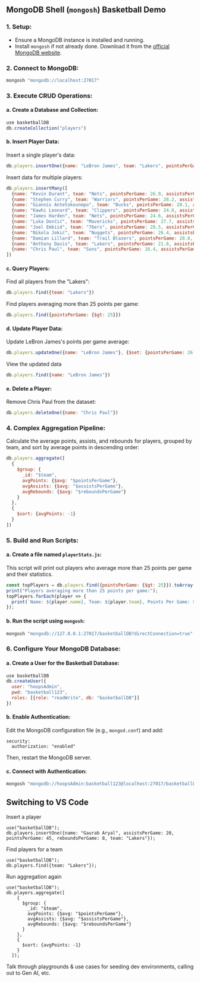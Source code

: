 ## MongoDB Shell (`mongosh`) Basketball Demo

### 1. **Setup**:
- Ensure a MongoDB instance is installed and running.
- Install `mongosh` if not already done. Download it from the [official MongoDB website](https://www.mongodb.com/try/download/shell).

### 2. **Connect to MongoDB**:
```bash
mongosh "mongodb://localhost:27017"
```

### 3. **Execute CRUD Operations**:

#### a. Create a Database and Collection:
```javascript
use basketballDB
db.createCollection("players")
```

#### b. Insert Player Data:
Insert a single player's data:
```javascript
db.players.insertOne({name: "LeBron James", team: "Lakers", pointsPerGame: 25.8, assistsPerGame: 7.9, reboundsPerGame: 8.1})
```
Insert data for multiple players:
```javascript
db.players.insertMany([
  {name: "Kevin Durant", team: "Nets", pointsPerGame: 26.9, assistsPerGame: 5.6, reboundsPerGame: 7.1},
  {name: "Stephen Curry", team: "Warriors", pointsPerGame: 28.2, assistsPerGame: 6.1, reboundsPerGame: 5.5},
  {name: "Giannis Antetokounmpo", team: "Bucks", pointsPerGame: 28.1, assistsPerGame: 5.9, reboundsPerGame: 11.0},
  {name: "Kawhi Leonard", team: "Clippers", pointsPerGame: 24.8, assistsPerGame: 5.2, reboundsPerGame: 6.5},
  {name: "James Harden", team: "Nets", pointsPerGame: 24.6, assistsPerGame: 10.9, reboundsPerGame: 8.5},
  {name: "Luka Dončić", team: "Mavericks", pointsPerGame: 27.7, assistsPerGame: 8.6, reboundsPerGame: 8.0},
  {name: "Joel Embiid", team: "76ers", pointsPerGame: 28.5, assistsPerGame: 2.8, reboundsPerGame: 10.6},
  {name: "Nikola Jokić", team: "Nuggets", pointsPerGame: 26.4, assistsPerGame: 8.3, reboundsPerGame: 10.8},
  {name: "Damian Lillard", team: "Trail Blazers", pointsPerGame: 28.8, assistsPerGame: 7.5, reboundsPerGame: 4.2},
  {name: "Anthony Davis", team: "Lakers", pointsPerGame: 21.8, assistsPerGame: 3.1, reboundsPerGame: 9.0},
  {name: "Chris Paul", team: "Suns", pointsPerGame: 16.4, assistsPerGame: 8.9, reboundsPerGame: 4.5}
])
```

#### c. Query Players:
Find all players from the "Lakers":
```javascript
db.players.find({team: "Lakers"})
```
Find players averaging more than 25 points per game:
```javascript
db.players.find({pointsPerGame: {$gt: 25}})
```

#### d. Update Player Data:
Update LeBron James's points per game average:
```javascript
db.players.updateOne({name: "LeBron James"}, {$set: {pointsPerGame: 26.5}})
```

View the updated data
```javascript
db.players.find({name: "LeBron James"})
```

#### e. Delete a Player:
Remove Chris Paul from the dataset:
```javascript
db.players.deleteOne({name: "Chris Paul"})
```

### 4. **Complex Aggregation Pipeline**:
Calculate the average points, assists, and rebounds for players, grouped by team, and sort by average points in descending order:
```javascript
db.players.aggregate([
  {
    $group: {
      _id: "$team",
      avgPoints: {$avg: "$pointsPerGame"},
      avgAssists: {$avg: "$assistsPerGame"},
      avgRebounds: {$avg: "$reboundsPerGame"}
    }
  },
  {
    $sort: {avgPoints: -1}
  }
])
```
### 5. **Build and Run Scripts**:

#### a. Create a file named `playerStats.js`:
This script will print out players who average more than 25 points per game and their statistics.
```javascript
const topPlayers = db.players.find({pointsPerGame: {$gt: 25}}).toArray();
print("Players averaging more than 25 points per game:");
topPlayers.forEach(player => {
  print(`Name: ${player.name}, Team: ${player.team}, Points Per Game: ${player.pointsPerGame}, Assists Per Game: ${player.assistsPerGame}, Rebounds Per Game: ${player.reboundsPerGame}`);
});
```

#### b. Run the script using `mongosh`:
```bash
mongosh "mongodb://127.0.0.1:27017/basketballDB?directConnection=true" < playerStats.js
```

### 6. **Configure Your MongoDB Database**:

#### a. Create a User for the Basketball Database:
```javascript
use basketballDB
db.createUser({
  user: "hoopsAdmin",
  pwd: "basketball123",
  roles: [{role: "readWrite", db: "basketballDB"}]
})
```

#### b. Enable Authentication:
Edit the MongoDB configuration file (e.g., `mongod.conf`) and add:
```
security:
  authorization: "enabled"
```
Then, restart the MongoDB server.

#### c. Connect with Authentication:
```bash
mongosh "mongodb://hoopsAdmin:basketball123@localhost:27017/basketballDB"
```

## Switching to VS Code

Insert a player
```
use("basketballDB");
db.players.insertOne({name: "Gaurab Aryal", assistsPerGame: 20, pointsPerGame: 45, reboundsPerGame: 8, team: "Lakers"});
```

Find players for a team
```
use("basketballDB");
db.players.find({team: "Lakers"});
```

Run aggregation again

```
use("basketballDB");
db.players.aggregate([
    {
      $group: {
        _id: "$team",
        avgPoints: {$avg: "$pointsPerGame"},
        avgAssists: {$avg: "$assistsPerGame"},
        avgRebounds: {$avg: "$reboundsPerGame"}
      }
    },
    {
      $sort: {avgPoints: -1}
    }
  ]);
```

Talk through playgrounds & use cases for seeding dev environments, calling out to Gen AI, etc.
